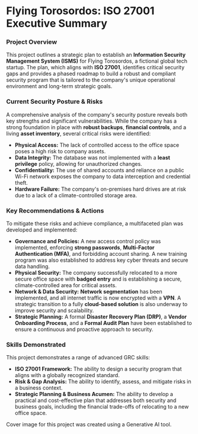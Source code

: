 # **Flying Torosordos: ISO 27001 Executive Summary**

### **Project Overview**

This project outlines a strategic plan to establish an **Information Security Management System (ISMS)** for Flying Torosordos, a fictional global tech startup. The plan, which aligns with **ISO 27001**, identifies critical security gaps and provides a phased roadmap to build a robust and compliant security program that is tailored to the company's unique operational environment and long-term strategic goals.

### **Current Security Posture & Risks**

A comprehensive analysis of the company's security posture reveals both key strengths and significant vulnerabilities. While the company has a strong foundation in place with **robust backups**, **financial controls**, and a living **asset inventory**, several critical risks were identified:

* **Physical Access:** The lack of controlled access to the office space poses a high risk to company assets.  
* **Data Integrity:** The database was not implemented with a **least privilege** policy, allowing for unauthorized changes.  
* **Confidentiality:** The use of shared accounts and reliance on a public Wi-Fi network exposes the company to data interception and credential theft.  
* **Hardware Failure:** The company's on-premises hard drives are at risk due to a lack of a climate-controlled storage area.

### **Key Recommendations & Actions**

To mitigate these risks and achieve compliance, a multifaceted plan was developed and implemented:

* **Governance and Policies:** A new access control policy was implemented, enforcing **strong passwords**, **Multi-Factor Authentication (MFA)**, and forbidding account sharing. A new training program was also established to address key cyber threats and secure data handling.  
* **Physical Security:** The company successfully relocated to a more secure office space with **badged entry** and is establishing a secure, climate-controlled area for critical assets.  
* **Network & Data Security:** **Network segmentation** has been implemented, and all internet traffic is now encrypted with a **VPN**. A strategic transition to a fully **cloud-based solution** is also underway to improve security and scalability.  
* **Strategic Planning:** A formal **Disaster Recovery Plan (DRP)**, a **Vendor Onboarding Process**, and a **Formal Audit Plan** have been established to ensure a continuous and proactive approach to security.

### **Skills Demonstrated**

This project demonstrates a range of advanced GRC skills:

* **ISO 27001 Framework:** The ability to design a security program that aligns with a globally recognized standard.  
* **Risk & Gap Analysis:** The ability to identify, assess, and mitigate risks in a business context.  
* **Strategic Planning & Business Acumen:** The ability to develop a practical and cost-effective plan that addresses both security and business goals, including the financial trade-offs of relocating to a new office space.

Cover image for this project was created using a Generative AI tool.
